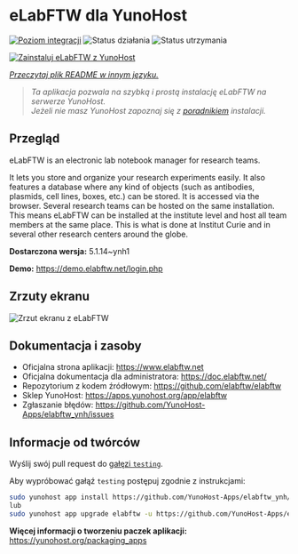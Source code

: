 <!--
To README zostało automatycznie wygenerowane przez <https://github.com/YunoHost/apps/tree/master/tools/readme_generator>
Nie powinno być ono edytowane ręcznie.
-->

# eLabFTW dla YunoHost

[![Poziom integracji](https://apps.yunohost.org/badge/integration/elabftw)](https://ci-apps.yunohost.org/ci/apps/elabftw/)
![Status działania](https://apps.yunohost.org/badge/state/elabftw)
![Status utrzymania](https://apps.yunohost.org/badge/maintained/elabftw)

[![Zainstaluj eLabFTW z YunoHost](https://install-app.yunohost.org/install-with-yunohost.svg)](https://install-app.yunohost.org/?app=elabftw)

*[Przeczytaj plik README w innym języku.](./ALL_README.md)*

> *Ta aplikacja pozwala na szybką i prostą instalację eLabFTW na serwerze YunoHost.*  
> *Jeżeli nie masz YunoHost zapoznaj się z [poradnikiem](https://yunohost.org/install) instalacji.*

## Przegląd

eLabFTW is an electronic lab notebook manager for research teams.

It lets you store and organize your research experiments easily. It also features a database where any kind of objects (such as antibodies, plasmids, cell lines, boxes, etc.) can be stored. It is accessed via the browser. Several research teams can be hosted on the same installation. This means eLabFTW can be installed at the institute level and host all team members at the same place. This is what is done at Institut Curie and in several other research centers around the globe.

**Dostarczona wersja:** 5.1.14~ynh1

**Demo:** <https://demo.elabftw.net/login.php>

## Zrzuty ekranu

![Zrzut ekranu z eLabFTW](./doc/screenshots/screen-1.jpg)

## Dokumentacja i zasoby

- Oficjalna strona aplikacji: <https://www.elabftw.net>
- Oficjalna dokumentacja dla administratora: <https://doc.elabftw.net/>
- Repozytorium z kodem źródłowym: <https://github.com/elabftw/elabftw>
- Sklep YunoHost: <https://apps.yunohost.org/app/elabftw>
- Zgłaszanie błędów: <https://github.com/YunoHost-Apps/elabftw_ynh/issues>

## Informacje od twórców

Wyślij swój pull request do [gałęzi `testing`](https://github.com/YunoHost-Apps/elabftw_ynh/tree/testing).

Aby wypróbować gałąź `testing` postępuj zgodnie z instrukcjami:

```bash
sudo yunohost app install https://github.com/YunoHost-Apps/elabftw_ynh/tree/testing --debug
lub
sudo yunohost app upgrade elabftw -u https://github.com/YunoHost-Apps/elabftw_ynh/tree/testing --debug
```

**Więcej informacji o tworzeniu paczek aplikacji:** <https://yunohost.org/packaging_apps>
